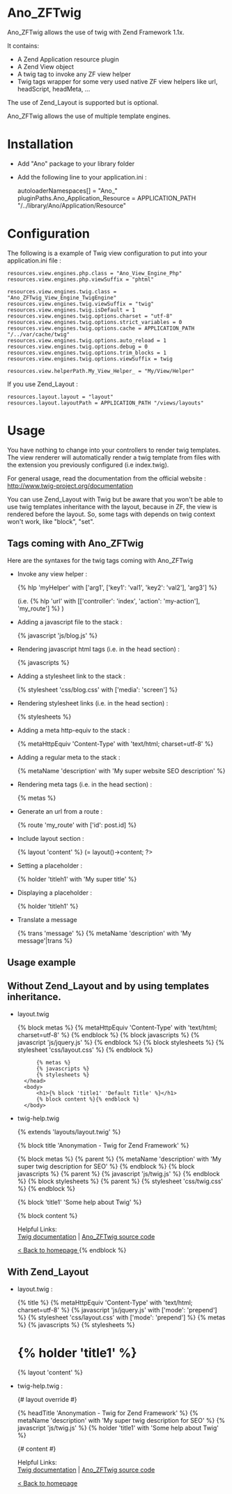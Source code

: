 Ano_ZFTwig
==========

Ano_ZFTwig allows the use of twig with Zend Framework 1.1x.

It contains:

* A Zend Application resource plugin
* A Zend View object
* A twig tag to invoke any ZF view helper
* Twig tags wrapper for some very used native ZF view helpers like url, headScript, headMeta, ...

The use of Zend_Layout is supported but is optional.

Ano_ZFTwig allows the use of multiple template engines.

Installation
============

* Add "Ano" package to your library folder
* Add the following line to your application.ini :

    autoloaderNamespaces[] = "Ano_"
    pluginPaths.Ano_Application_Resource = APPLICATION_PATH "/../library/Ano/Application/Resource"
	


Configuration
=============

The following is a example of Twig view configuration to put into your application.ini file :

    resources.view.engines.php.class = "Ano_View_Engine_Php"
    resources.view.engines.php.viewSuffix = "phtml"

    resources.view.engines.twig.class = "Ano_ZFTwig_View_Engine_TwigEngine"
    resources.view.engines.twig.viewSuffix = "twig"
    resources.view.engines.twig.isDefault = 1
    resources.view.engines.twig.options.charset = "utf-8"
    resources.view.engines.twig.options.strict_variables = 0
    resources.view.engines.twig.options.cache = APPLICATION_PATH "/../var/cache/twig"
    resources.view.engines.twig.options.auto_reload = 1
    resources.view.engines.twig.options.debug = 0
    resources.view.engines.twig.options.trim_blocks = 1
    resources.view.engines.twig.options.viewSuffix = twig

    resources.view.helperPath.My_View_Helper_ = "My/View/Helper"


If you use Zend_Layout :

    resources.layout.layout = "layout" 
    resources.layout.layoutPath = APPLICATION_PATH "/views/layouts"
	

Usage
=====

You have nothing to change into your controllers to render twig templates.
The view renderer will automatically render a twig template from files with the extension you previously configured (i.e index.twig).

For general usage, read the documentation from the official website : http://www.twig-project.org/documentation

You can use Zend_Layout with Twig but be aware that you won't be able to use twig templates inheritance with the layout, because in ZF, the view is rendered before the layout. So, some tags with depends on twig context won't work, like "block", "set".


Tags coming with Ano_ZFTwig
---------------------------

Here are the syntaxes for the twig tags coming with Ano_ZFTwig

* Invoke any view helper :

    {% hlp 'myHelper' with ['arg1', ['key1': 'val1', 'key2': 'val2'], 'arg3'] %}
	
    (i.e. {% hlp 'url' with [['controller': 'index', 'action': 'my-action'], 'my_route'] %} )
	
* Adding a javascript file to the stack :

    {% javascript 'js/blog.js' %}
	
* Rendering javascript html tags (i.e. in the head section) :

    {% javascripts %}
	
* Adding a stylesheet link to the stack :

    {% stylesheet 'css/blog.css' with ['media': 'screen'] %}

* Rendering stylesheet links (i.e. in the head section) :

    {% stylesheets %}
	
* Adding a meta http-equiv to the stack :

    {% metaHttpEquiv 'Content-Type' with 'text/html; charset=utf-8' %}
	
* Adding a regular meta to the stack :
	
    {% metaName 'description' with 'My super website SEO description' %}
	
* Rendering meta tags (i.e. in the head section) :

    {% metas %}
	
* Generate an url from a route :

    {% route 'my_route' with ['id': post.id] %}

* Include layout section :

    {% layout 'content' %} (= <?php echo $this->layout()->content; ?>

* Setting a placeholder :

    {% holder 'titleh1' with 'My super title' %}

* Displaying a placeholder :
    
    {% holder 'titleh1' %}

* Translate a message

    {% trans 'message' %}
    {% metaName 'description' with 'My message'|trans %}


Usage example
-------------

## Without Zend_Layout and by using templates inheritance.

* layout.twig

    <!DOCTYPE HTML>
    <html>
        <head>
            <title>{% block title 'Default title' %}</title>
            {% block metas %}
                {% metaHttpEquiv 'Content-Type' with 'text/html; charset=utf-8' %}
            {% endblock %}
            {% block javascripts %}
                {% javascript 'js/jquery.js' %}
            {% endblock %}
            {% block stylesheets %}
                {% stylesheet 'css/layout.css' %}
            {% endblock %}

            {% metas %}
            {% javascripts %}
            {% stylesheets %}
        </head>
        <body>
            <h1>{% block 'title1' 'Default Title' %}</h1>
            {% block content %}{% endblock %}
        </body>
    </html>

* twig-help.twig

    {% extends 'layouts/layout.twig' %}

    {% block title 'Anonymation - Twig for Zend Framework' %}

    {% block metas %}
        {% parent %}
        {% metaName 'description' with 'My super twig description for SEO' %}
    {% endblock %}
    {% block javascripts %}
        {% parent %}
        {% javascript 'js/twig.js' %}
    {% endblock %}
    {% block stylesheets %}
        {% parent %}
        {% stylesheet 'css/twig.css' %}
    {% endblock %}

    {% block 'title1' 'Some help about Twig' %}

    {% block content %}
        <div id="more-information">
            <p>
                Helpful Links: <br />
                <a href="http://www.twig-project.org/documentation">Twig documentation</a> |
                <a href="http://github.com/benjamindulau/Ano_ZFTwig">Ano_ZFTwig source code</a>
            </p>
        </div>
        <a href="{% route 'default' with ['controller': 'index', 'action': 'index'] %}">
            &lt; Back to homepage
        </a>
    {% endblock %}

## With Zend_Layout

* layout.twig :

    <!DOCTYPE HTML>
    <html>
        <head>
            {% title %}
            {% metaHttpEquiv 'Content-Type' with 'text/html; charset=utf-8' %}
            {% javascript 'js/jquery.js' with ['mode': 'prepend'] %}
            {% stylesheet 'css/layout.css' with ['mode': 'prepend'] %}
            <base href="{% hlp 'serverUrl' %}/{% hlp 'baseUrl' %}" />
            {% metas %}
            {% javascripts %}
            {% stylesheets %}
        </head>
        <body>
            <h1>{% holder 'title1' %}</h1>
            {% layout 'content' %}
        </body>
    </html>

* twig-help.twig :

    {# layout override #}

    {% headTitle 'Anonymation - Twig for Zend Framework' %}
    {% metaName 'description' with 'My super twig description for SEO' %}
    {% javascript 'js/twig.js' %}
    {% holder 'title1' with 'Some help about Twig' %}

    {# content #}
       <div id="more-information">
            <p>
                Helpful Links: <br />
                <a href="http://www.twig-project.org/documentation">Twig documentation</a> |
                <a href="http://github.com/benjamindulau/Ano_ZFTwig">Ano_ZFTwig source code</a>
            </p>
        </div>
        <a href="{% route 'default' with ['controller': 'index', 'action': 'index'] %}">
            &lt; Back to homepage
        </a>